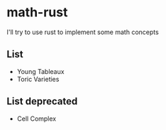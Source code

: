 # math-rust
I'll try to use rust to implement some math concepts

## List
* Young Tableaux
* Toric Varieties

## List deprecated
* Cell Complex
